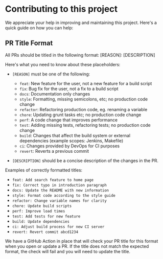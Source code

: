 # Contributing to this project

We appreciate your help in improving and maintaining this project. Here's a quick guide on how you can help:

## PR Title Format

All PRs should be titled in the following format: [REASON]: [DESCRIPTION]

Here's what you need to know about these placeholders:

- `[REASON]` must be one of the following:

    - `feat`: New feature for the user, not a new feature for a build script
    - `fix`: Bug fix for the user, not a fix to a build script
    - `docs`: Documentation only changes
    - `style`: Formatting, missing semicolons, etc; no production code change
    - `refactor`: Refactoring production code, eg. renaming a variable
    - `chore`: Updating grunt tasks etc; no production code change
    - `perf`: A code change that improves performance
    - `test`: Adding missing tests, refactoring tests; no production code change
    - `build`: Changes that affect the build system or external dependencies (example scopes: Jenkins, Makefile)
    - `ci`: Changes provided by DevOps for CI purposes
    - `revert`: Reverts a previous commit


- `[DESCRIPTION]` should be a concise description of the changes in the PR.

Examples of correctly formatted titles:

- `feat: Add search feature to home page`
- `fix: Correct typo in introduction paragraph`
- `docs: Update the README with new information`
- `style: Format code according to the style guide`
- `refactor: Change variable names for clarity`
- `chore: Update build scripts`
- `perf: Improve load times`
- `test: Add tests for new feature`
- `build: Update dependencies`
- `ci: Adjust build process for new CI server`
- `revert: Revert commit abcd1234`

We have a GitHub Action in place that will check your PR title for this format when you open or update a PR. If the title does not match the expected format, the check will fail and you will need to update the title.
